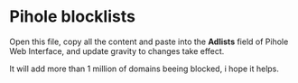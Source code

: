 # Pihole blocklists

Open this file, copy all the content and paste into the **Adlists** field of Pihole Web Interface, and update gravity to changes take effect.

It will add more than 1 million of domains beeing blocked, i hope it helps.
